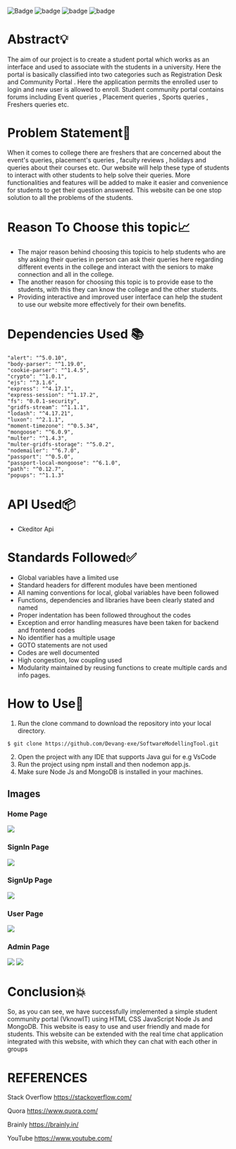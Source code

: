![Badge](https://img.shields.io/badge/NodeJs-16.13.1-green)
![badge](https://img.shields.io/badge/Express-16.0.1-blue)
![badge](https://img.shields.io/badge/Vscode-2021.1.2-orange)
![badge](https://img.shields.io/badge/MongoDB-Database-yellow)

# Abstract💡

The aim of our project is to create a student portal which works as an interface and used to associate with the students in a university. Here the portal is basically classified into two categories such as Registration Desk and Community Portal . Here the application permits the enrolled user to login and new user is allowed to enroll. Student community portal contains forums including Event queries , Placement queries , Sports queries , Freshers queries etc.

# Problem Statement📘

When it comes to college there are freshers that are concerned about the event's queries, placement's queries , faculty reviews , holidays and queries about their courses etc. Our website will help these type of students to interact with other students to help solve their queries. More functionalities and features will be added to make it easier and convenience for students to get their question answered. This website can be one stop solution to all the problems of the students.

# Reason To Choose this topic📈

* The major reason behind choosing this topicis to help students who are shy asking their queries in person can ask their queries here regarding different events in the college and interact with the seniors to make connection and all in the college.
* The another reason for choosing this topic is to provide ease to the students, with this they can know the college and the other students.
* Providing interactive and improved user interface can help the student to use our website more effectively for their own benefits.

# Dependencies Used 📚
    "alert": "^5.0.10",
    "body-parser": "^1.19.0",
    "cookie-parser": "^1.4.5",
    "crypto": "^1.0.1",
    "ejs": "^3.1.6",
    "express": "^4.17.1",
    "express-session": "^1.17.2",
    "fs": "0.0.1-security",
    "gridfs-stream": "^1.1.1",
    "lodash": "^4.17.21",
    "luxon": "^2.1.1",
    "moment-timezone": "^0.5.34",
    "mongoose": "^6.0.9",
    "multer": "^1.4.3",
    "multer-gridfs-storage": "^5.0.2",
    "nodemailer": "^6.7.0",
    "passport": "^0.5.0",
    "passport-local-mongoose": "^6.1.0",
    "path": "^0.12.7",
    "popups": "^1.1.3"

# API Used📦

* Ckeditor Api

# Standards Followed✅

* Global variables have a limited use
* Standard headers for different modules have been mentioned
* All naming conventions for local, global variables have been followed
* Functions, dependencies and libraries have been clearly stated and named
* Proper indentation has been followed throughout the codes
* Exception and error handling measures have been taken for backend and frontend codes
* No identifier has a multiple usage
* GOTO statements are not used
* Codes are well documented
* High congestion, low coupling used
* Modularity maintained by reusing functions to create multiple cards and info pages.

# How to Use🤝

1. Run the clone command to download the repository into your local directory.
```
$ git clone https://github.com/Devang-exe/SoftwareModellingTool.git
```
2. Open the project with any IDE that supports Java gui for e.g VsCode
3. Run the project using npm install and then nodemon app.js.
4. Make sure Node Js and MongoDB is installed in your machines.

## Images
### Home Page
![](Images/1.png)
### SignIn Page
![](Images/2.png)
### SignUp Page
![](Images/3.png)
### User Page
![](Images/4.png)
### Admin Page
![](Images/5.png)
![](Images/6.png)

# Conclusion💥

So, as you can see, we have successfully implemented a simple student community portal (VknowIT) using HTML CSS JavaScript Node Js and MongoDB. This website is easy to use and user friendly and made for students. This website can be extended with the real time chat application integrated with this website, with which they can chat with each other in groups

# REFERENCES
Stack Overflow https://stackoverflow.com/

Quora https://www.quora.com/

Brainly https://brainly.in/

YouTube https://www.youtube.com/


 
